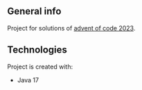 ## General info
Project for solutions of [advent of code 2023](https://adventofcode.com/2022/).

## Technologies
Project is created with:
* Java 17
